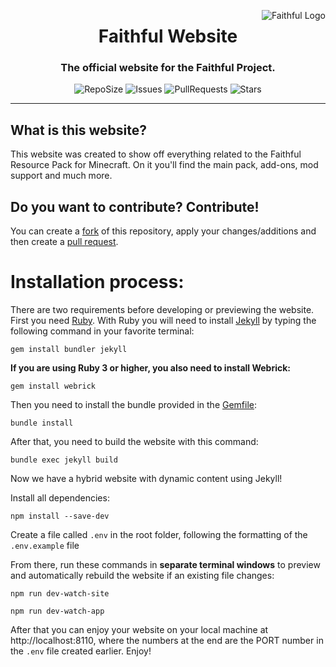 <a href="https://faithfulpack.net/" target="_blank"><img src="https://github.com/Faithful-Resource-Pack/Branding/blob/main/logos/transparent/256/plain_logo.png?raw=true" alt="Faithful Logo" align="right"></a>
<div align="center">
  <h1>Faithful Website</h1>
  <h3>The official website for the Faithful Project.</h3>
  
  ![RepoSize](https://img.shields.io/github/repo-size/Faithful-Resource-Pack/Website?style=flat-square)
  ![Issues](https://img.shields.io/github/issues/Faithful-Resource-Pack/Website?style=flat-square)
  ![PullRequests](https://img.shields.io/github/issues-pr/Faithful-Resource-Pack/Website?style=flat-square)
  ![Stars](https://img.shields.io/github/stars/Faithful-Resource-Pack/Website?style=flat-square)
</div>

---

## What is this website?
This website was created to show off everything related to the Faithful Resource Pack for Minecraft. On it you'll find the main pack, add-ons, mod support and much more.

## Do you want to contribute? Contribute!

You can create a [fork](https://github.com/Faithful-Resource-Pack/Website/network/members) of this repository, apply your changes/additions and then create a [pull request](https://github.com/Faithful-Resource-Pack/Website/compare).

# Installation process:

There are two requirements before developing or previewing the website. First you need [Ruby](https://www.ruby-lang.org/en/downloads/). With Ruby you will need to install [Jekyll](https://jekyllrb.com/) by typing the following command in your favorite terminal:
```
gem install bundler jekyll
```
**If you are using Ruby 3 or higher, you also need to install Webrick:**
```
gem install webrick
```

Then you need to install the bundle provided in the [Gemfile](./Gemfile):
```
bundle install
```

After that, you need to build the website with this command:
```
bundle exec jekyll build
```

Now we have a hybrid website with dynamic content using Jekyll!

Install all dependencies:
```
npm install --save-dev
```

Create a file called `.env` in the root folder, following the formatting of the `.env.example` file

From there, run these commands in **separate terminal windows** to preview and automatically rebuild the website if an existing file changes:
```
npm run dev-watch-site

npm run dev-watch-app
```

After that you can enjoy your website on your local machine at http://localhost:8110, where the numbers at the end are the PORT number in the `.env` file created earlier. Enjoy!
